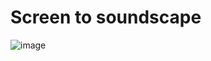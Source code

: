 # Screen to soundscape
![image](https://github.com/user-attachments/assets/bed1fcf3-4f42-4772-9c38-9fd18e604516)
